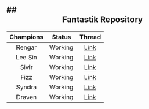##<div align="center">Fantastik Repository</div>
------------------

| Champions  | Status | Thread |
| :----------: | :------: | :----: |
| Rengar     | Working   | [Link](http://botoflegends.com/forum/topic/36823-script-w-vpredictions-rengar-unseen-predator-team-swagelo/) |
| Lee Sin    | Working   | [Link](http://botoflegends.com/forum/topic/35466-) |
| Sivir      | Working   | [Link](http://botoflegends.com/forum/topic/25016-) |
| Fizz       | Working   | [Link](http://botoflegends.com/forum/topic/40971-) |
| Syndra     | Working   | [Link](http://botoflegends.com/forum/topic/42561-) |
| Draven     | Working   | [Link](http://forum.botoflegends.com/topic/46091-) |
